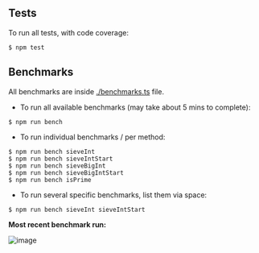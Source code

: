Tests
-----

To run all tests, with code coverage:

```shell
$ npm test
```

## Benchmarks

All benchmarks are inside [./benchmarks.ts](./benchmarks.ts) file.

* To run all available benchmarks (may take about 5 mins to complete):

```shell
$ npm run bench
```

* To run individual benchmarks / per method:

```shell
$ npm run bench sieveInt
$ npm run bench sieveIntStart
$ npm run bench sieveBigInt
$ npm run bench sieveBigIntStart
$ npm run bench isPrime
```

* To run several specific benchmarks, list them via space:

```shell
$ npm run bench sieveInt sieveIntStart
```

**Most recent benchmark run:**

![image](https://user-images.githubusercontent.com/5108906/136043267-6edb8e9a-cc2c-4d6a-b776-7f339f5993fc.png)


